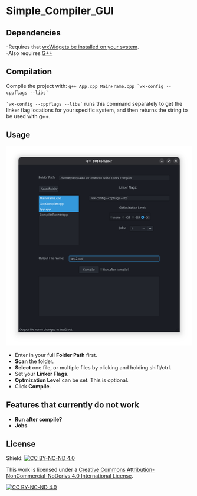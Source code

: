 # Simple_Compiler_GUI

## Dependencies
-Requires that [wxWidgets be installed on your system](https://docs.wxwidgets.org/3.2/overview_install.html).  
-Also requires [G++](https://gcc.gnu.org/install/)

## Compilation
Compile the project with:
``g++ App.cpp MainFrame.cpp `wx-config --cppflags --libs` ``

`` `wx-config --cppflags --libs` `` runs this command separately to get the linker flag locations for your specific system, and then returns the string to be used with g++.

## Usage
![1](1.png)

- Enter in your full **Folder Path** first.
- **Scan** the folder.
- **Select** one file, or multiple files by clicking and holding shift/ctrl.
- Set your **Linker Flags**.
- **Optmization Level** can be set.  This is optional.
- Click **Compile**.

## Features that currently do not work
- **Run after compile?**
- **Jobs**


## License

Shield: [![CC BY-NC-ND 4.0][cc-by-nc-nd-shield]][cc-by-nc-nd]

This work is licensed under a
[Creative Commons Attribution-NonCommercial-NoDerivs 4.0 International License][cc-by-nc-nd].

[![CC BY-NC-ND 4.0][cc-by-nc-nd-image]][cc-by-nc-nd]

[cc-by-nc-nd]: http://creativecommons.org/licenses/by-nc-nd/4.0/
[cc-by-nc-nd-image]: https://licensebuttons.net/l/by-nc-nd/4.0/88x31.png
[cc-by-nc-nd-shield]: https://img.shields.io/badge/License-CC%20BY--NC--ND%204.0-lightgrey.svg
